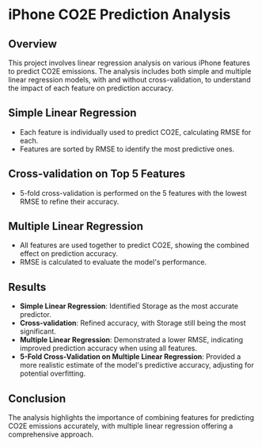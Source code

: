 # iPhone CO2E Prediction Analysis

## Overview
This project involves linear regression analysis on various iPhone features to predict CO2E emissions. The analysis includes both simple and multiple linear regression models, with and without cross-validation, to understand the impact of each feature on prediction accuracy.

## Simple Linear Regression
- Each feature is individually used to predict CO2E, calculating RMSE for each.
- Features are sorted by RMSE to identify the most predictive ones.

## Cross-validation on Top 5 Features
- 5-fold cross-validation is performed on the 5 features with the lowest RMSE to refine their accuracy.

## Multiple Linear Regression
- All features are used together to predict CO2E, showing the combined effect on prediction accuracy.
- RMSE is calculated to evaluate the model's performance.

## Results
- **Simple Linear Regression**: Identified Storage as the most accurate predictor.
- **Cross-validation**: Refined accuracy, with Storage still being the most significant.
- **Multiple Linear Regression**: Demonstrated a lower RMSE, indicating improved prediction accuracy when using all features.
- **5-Fold Cross-Validation on Multiple Linear Regression**: Provided a more realistic estimate of the model's predictive accuracy, adjusting for potential overfitting.

## Conclusion
The analysis highlights the importance of combining features for predicting CO2E emissions accurately, with multiple linear regression offering a comprehensive approach.

